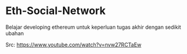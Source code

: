 # Eth-Social-Network
Belajar developing ethereum untuk keperluan tugas akhir dengan sedikit ubahan

Src: https://www.youtube.com/watch?v=nvw27RCTaEw
